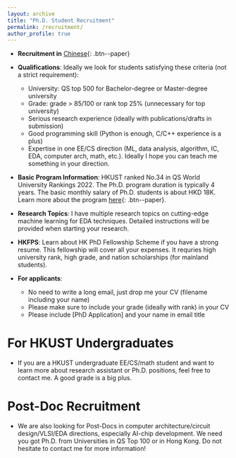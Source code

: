 ```yaml
---
layout: archive
title: "Ph.D. Student Recruitment"
permalink: /recruitment/
author_profile: true
---
```


* **Recruitment in** [Chinese](https://www.1point3acres.com/bbs/forum.php?mod=viewthread&tid=948482&page=1#pid17998340){: .btn--paper}

* **Qualifications**: Ideally we look for students satisfying these criteria (not a strict requirement): 
    * University: QS top 500 for Bachelor-degree or Master-degree university 
    * Grade: grade > 85/100 or rank top 25% (unnecessary for top university)  
    * Serious research experience (ideally with publications/drafts in submission)  
    * Good programming skill (Python is enough, C/C++ experience is a plus)  
    * Expertise in one EE/CS direction (ML, data analysis, algorithm, IC, EDA, computer arch, math, etc.). Ideally I hope you can teach me something in your direction. 

* **Basic Program Information**: HKUST ranked No.34 in QS World University Rankings 2022. The Ph.D. program duration is typically 4 years. The basic monthly salary of Ph.D. students is about HKD 18K. Learn more about the program [here](https://prog-crs.ust.hk/pgprog/2022-23/mphil-phd-ece){: .btn--paper}.

* **Research Topics**: I have multiple research topics on cutting-edge machine learning for EDA techniques. Detailed instructions will be provided when starting your research.

* **HKFPS**: Learn about HK PhD Fellowship Scheme if you have a strong resume. This fellowship will cover all your expenses. It requries high university rank, high grade, and nation scholarships (for mainland students).

* **For applicants**:
    * No need to write a long email, just drop me your CV (filename including your name) 
    * Please make sure to include your grade (ideally with rank) in your CV   
    * Please include [PhD Application] and your name in email title 

For HKUST Undergraduates
======
* If you are a HKUST undergraduate EE/CS/math student and want to learn more about research assistant or Ph.D. positions, feel free to contact me. A good grade is a big plus.


Post-Doc Recruitment
======
* We are also looking for Post-Docs in computer architecture/circuit design/VLSI/EDA directions, especially AI-chip development. We need you got Ph.D. from Universities in QS Top 100 or in Hong Kong. Do not hesitate to contact me for more information!



